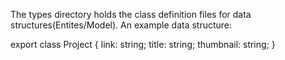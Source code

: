 The types directory holds the class definition files for data structures(Entites/Model). An example data structure:

export class Project {
  link: string;
  title: string;
  thumbnail: string;
}